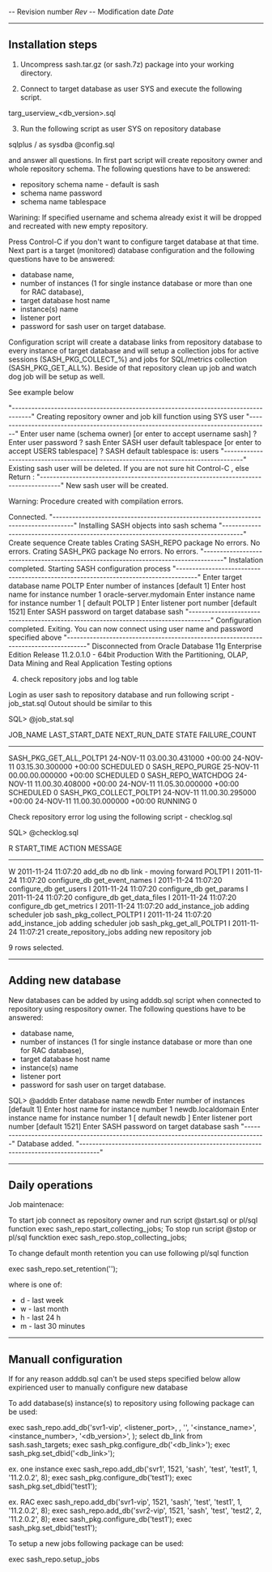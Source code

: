 -- Revision number $Rev$
-- Modification date $Date$

-------------------------------------------------------------------------------------------------------------
Installation steps
-------------------------------------------------------------------------------------------------------------

1. Uncompress sash.tar.gz (or sash.7z) package into your working directory.

2. Connect to target database as user SYS and execute the following script. 

targ_userview_<db_version>.sql 

3. Run the following script as user SYS on repository database 

sqlplus / as sysdba @config.sql

and answer all questions. 
In first part script will create repository owner and
whole repository schema. The following questions have to be answered:
- repository schema name - default is sash
- schema name password
- schema name tablespace

Warining:
If specified username and schema already exist it will be dropped and recreated with new empty repository.

Press Control-C if you don't want to configure target database at that time.
Next part is a target (monitored) database configuration and the following questions have to be answered:
- database name, 
- number of instances (1 for single instance database or more than one for RAC database),
- target database host name
- instance(s) name
- listener port
- password for sash user on target database.

Configuration script will create a database links from repository database to every instance of target database
and will setup a collection jobs for active sessions (SASH_PKG_COLLECT_%) and jobs for SQL/metrics collection (SASH_PKG_GET_ALL%).
Beside of that repository clean up job and watch dog job will be setup as well.

See example below

"------------------------------------------------------------------------------------"
Creating repository owner and job kill function using SYS user
"------------------------------------------------------------------------------------"
Enter user name (schema owner) [or enter to accept username sash] ?
Enter user password ? sash
Enter SASH user default tablespace [or enter to accept USERS tablespace] ?
SASH default tablespace is: users
"------------------------------------------------------------------------------------"
Existing sash user will be deleted.
If you are not sure hit Control-C , else Return :
"------------------------------------------------------------------------------------"
New sash user will be created.

Warning: Procedure created with compilation errors.

Connected.
"------------------------------------------------------------------------------------"
Installing SASH objects into sash schema
"------------------------------------------------------------------------------------"
Create sequence
Create tables
Crating SASH_REPO package
No errors.
No errors.
Crating SASH_PKG package
No errors.
No errors.
"------------------------------------------------------------------------------------"
Instalation completed. Starting SASH configuration process
"------------------------------------------------------------------------------------"
Enter target database name POLTP
Enter number of instances [default 1]
Enter host name for instance number 1 oracle-server.mydomain
Enter instance name for instance number 1 [ default POLTP ]
Enter listener port number [default 1521]
Enter SASH password on target database sash
"------------------------------------------------------------------------------------"
Configuration completed. Exiting.
You can now connect using user name and password specified above
"------------------------------------------------------------------------------------"
Disconnected from Oracle Database 11g Enterprise Edition Release 11.2.0.1.0 - 64bit Production
With the Partitioning, OLAP, Data Mining and Real Application Testing options

4. check repository jobs and log table

Login as user sash to repository database and run following script - job_stat.sql
Outout should be similar to this

SQL> @job_stat.sql

JOB_NAME                       LAST_START_DATE                     NEXT_RUN_DATE                       STATE           FAILURE_COUNT
------------------------------ ----------------------------------- ----------------------------------- --------------- -------------
SASH_PKG_GET_ALL_POLTP1        24-NOV-11 03.00.30.431000 +00:00    24-NOV-11 03.15.30.300000 +00:00    SCHEDULED                   0
SASH_REPO_PURGE                                                    25-NOV-11 00.00.00.000000 +00:00    SCHEDULED                   0
SASH_REPO_WATCHDOG             24-NOV-11 11.00.30.408000 +00:00    24-NOV-11 11.05.30.000000 +00:00    SCHEDULED                   0
SASH_PKG_COLLECT_POLTP1        24-NOV-11 11.00.30.295000 +00:00    24-NOV-11 11.00.30.000000 +00:00    RUNNING                     0

Check repository error log using the following script - checklog.sql

SQL> @checklog.sql

R START_TIME                ACTION                                           MESSAGE
- ------------------------- ------------------------------------------------ ------------------------------------------------------------------------
W 2011-11-24 11:07:20       add_db                                           no db link - moving forward POLTP1
I 2011-11-24 11:07:20       configure_db                                     get_event_names
I 2011-11-24 11:07:20       configure_db                                     get_users
I 2011-11-24 11:07:20       configure_db                                     get_params
I 2011-11-24 11:07:20       configure_db                                     get_data_files
I 2011-11-24 11:07:20       configure_db                                     get_metrics
I 2011-11-24 11:07:20       add_instance_job                                 adding scheduler job sash_pkg_collect_POLTP1
I 2011-11-24 11:07:20       add_instance_job                                 adding scheduler job sash_pkg_get_all_POLTP1
I 2011-11-24 11:07:21       create_repository_jobs                           adding new repository job

9 rows selected.

-------------------------------------------------------------------------------------------------------------
Adding new database
-------------------------------------------------------------------------------------------------------------

New databases can be added by using adddb.sql script when connected to repository using respository owner.
The following questions have to be answered:
- database name, 
- number of instances (1 for single instance database or more than one for RAC database),
- target database host name
- instance(s) name
- listener port
- password for sash user on target database.

SQL> @adddb
Enter database name newdb
Enter number of instances [default 1]
Enter host name for instance number 1 newdb.localdomain
Enter instance name for instance number 1 [ default newdb ]
Enter listener port number [default 1521]
Enter SASH password on target database sash
"------------------------------------------------------------------------------------"
Database added.
"------------------------------------------------------------------------------------"


-------------------------------------------------------------------------------------------------------------
Daily operations
-------------------------------------------------------------------------------------------------------------

Job maintenace:

To start job connect as repository owner and run script @start.sql or pl/sql function exec sash_repo.start_collecting_jobs; 
To stop run script @stop or pl/sql funcktion exec sash_repo.stop_collecting_jobs;  

To change default month retention you can use following pl/sql function 

exec sash_repo.set_retention('<retention>');

where <retention> is one of:
- d - last week
- w - last month
- h - last 24 h
- m - last 30 minutes



-------------------------------------------------------------------------------------------------------------
Manuall configuration
-------------------------------------------------------------------------------------------------------------
If for any reason adddb.sql can't be used steps specified below allow expirienced user to manually configure new database

To add database(s) instance(s) to repository using following package can be used:

exec sash_repo.add_db('svr1-vip', <listener_port>, <target password for sash user>, '<dbname>', '<instance_name>', <instance_number>, '<db_version>', <number of cores>);
select db_link from sash.sash_targets;
exec sash_pkg.configure_db('<db_link>');
exec sash_pkg.set_dbid('<db_link>');

ex. one instance
exec sash_repo.add_db('svr1', 1521, 'sash', 'test', 'test1', 1, '11.2.0.2', 8);
exec sash_pkg.configure_db('test1');
exec sash_pkg.set_dbid('test1');

ex. RAC
exec sash_repo.add_db('svr1-vip', 1521, 'sash', 'test', 'test1', 1, '11.2.0.2', 8);
exec sash_repo.add_db('svr2-vip', 1521, 'sash', 'test', 'test2', 2, '11.2.0.2', 8);
exec sash_pkg.configure_db('test1');
exec sash_pkg.set_dbid('test1');

To setup a new jobs following package can be used:

exec sash_repo.setup_jobs



